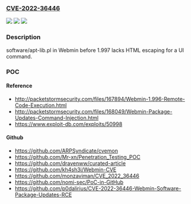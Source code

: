 ### [CVE-2022-36446](https://cve.mitre.org/cgi-bin/cvename.cgi?name=CVE-2022-36446)
![](https://img.shields.io/static/v1?label=Product&message=n%2Fa&color=blue)
![](https://img.shields.io/static/v1?label=Version&message=n%2Fa&color=blue)
![](https://img.shields.io/static/v1?label=Vulnerability&message=n%2Fa&color=brighgreen)

### Description

software/apt-lib.pl in Webmin before 1.997 lacks HTML escaping for a UI command.

### POC

#### Reference
- http://packetstormsecurity.com/files/167894/Webmin-1.996-Remote-Code-Execution.html
- http://packetstormsecurity.com/files/168049/Webmin-Package-Updates-Command-Injection.html
- https://www.exploit-db.com/exploits/50998

#### Github
- https://github.com/ARPSyndicate/cvemon
- https://github.com/Mr-xn/Penetration_Testing_POC
- https://github.com/dravenww/curated-article
- https://github.com/kh4sh3i/Webmin-CVE
- https://github.com/monzaviman/CVE_2022_36446
- https://github.com/nomi-sec/PoC-in-GitHub
- https://github.com/p0dalirius/CVE-2022-36446-Webmin-Software-Package-Updates-RCE

